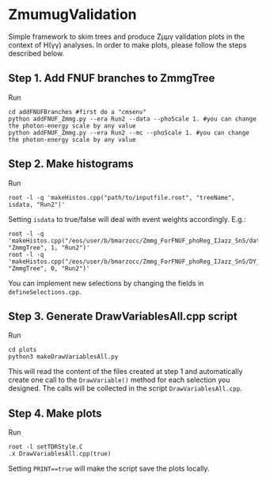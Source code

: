 # ZmumugValidation
Simple framework to skim trees and produce Zμμγ validation plots in the context of H(γγ) analyses. In order to make plots, please follow the steps described below.

## Step 1. Add FNUF branches to ZmmgTree
Run
```
cd addFNUFBranches #first do a "cmsenv"
python addFNUF_Zmmg.py --era Run2 --data --phoScale 1. #you can change the photon-energy scale by any value 
python addFNUF_Zmmg.py --era Run2 --mc --phoScale 1. #you can change the photon-energy scale by any value 
```

## Step 2. Make histograms
Run
```
root -l -q 'makeHistos.cpp("path/to/inputfile.root", "treeName", isdata, "Run2")'
```
Setting `isdata` to true/false will deal with event weights accordingly. E.g.:

```
root -l -q 'makeHistos.cpp("/eos/user/b/bmarzocc/Zmmg_ForFNUF_phoReg_IJazz_SnS/data_ZpT_S5_Run2_withFNUF_withPNCorr_fix_v3.root", "ZmmgTree", 1, "Run2")'
root -l -q 'makeHistos.cpp("/eos/user/b/bmarzocc/Zmmg_ForFNUF_phoReg_IJazz_SnS/DY_ZpT_S5_Run2_withFNUF_withPNCorr_fix_v3.root", "ZmmgTree", 0, "Run2")'
```
You can implement new selections by changing the fields in `defineSelections.cpp`.

## Step 3. Generate DrawVariablesAll.cpp script
Run
```
cd plots
python3 makeDrawVariablesAll.py
```
This will read the content of the files created at step 1 and automatically create one call to the `DrawVariable()` method for each selection you designed. The calls will be collected in the script `DrawVariablesAll.cpp`.

## Step 4. Make plots
Run
```
root -l setTDRStyle.C
.x DrawVariablesAll.cpp(true)
```
Setting `PRINT==true` will make the script save the plots locally.

